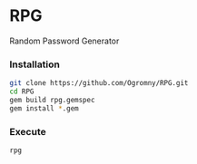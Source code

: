 # RPG
Random Password Generator

### Installation
```sh
git clone https://github.com/Ogromny/RPG.git
cd RPG
gem build rpg.gemspec
gem install *.gem
```

### Execute
```sh
rpg
```
